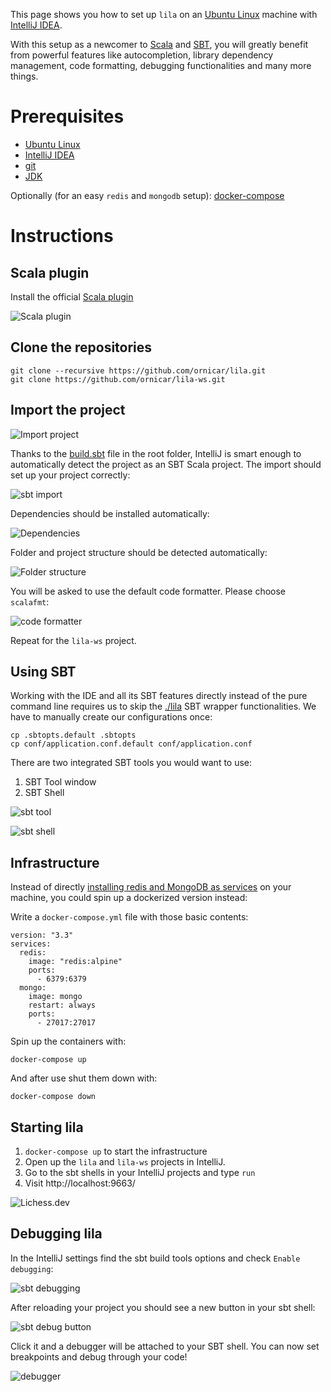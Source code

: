 This page shows you how to set up `lila` on an [Ubuntu Linux](https://releases.ubuntu.com/20.04/) machine with [IntelliJ IDEA](https://www.jetbrains.com/idea/).

With this setup as a newcomer to [Scala](https://www.scala-lang.org/) and [SBT](https://www.scala-sbt.org/), you will greatly benefit from powerful features like autocompletion, library dependency management, code formatting, debugging functionalities and many more things.

# Prerequisites
* [Ubuntu Linux](https://releases.ubuntu.com/20.04/)
* [IntelliJ IDEA](https://www.jetbrains.com/idea/)
* [git](https://git-scm.com/)
* [JDK](https://openjdk.java.net/install/)

Optionally (for an easy `redis` and `mongodb` setup): [docker-compose](https://docs.docker.com/compose/install/)

# Instructions 

## Scala plugin

Install the official [Scala plugin](https://plugins.jetbrains.com/plugin/1347-scala)

![Scala plugin](https://user-images.githubusercontent.com/401815/103236551-15a68780-493d-11eb-8a86-4885b98e94f2.png)

## Clone the repositories

    git clone --recursive https://github.com/ornicar/lila.git
    git clone https://github.com/ornicar/lila-ws.git

## Import the project

![Import project](https://user-images.githubusercontent.com/401815/103237147-ad58a580-493e-11eb-94f8-7d27ce866fde.png)

Thanks to the [build.sbt](https://github.com/ornicar/lila/blob/master/build.sbt) file in the root folder, IntelliJ is smart enough to automatically detect the project as an SBT Scala project. The import should set up your project correctly:

![sbt import](https://user-images.githubusercontent.com/401815/103237304-222bdf80-493f-11eb-80c7-aa9feb7111f9.png)

Dependencies should be installed automatically:

![Dependencies](https://user-images.githubusercontent.com/401815/103237836-c5c9bf80-4940-11eb-8237-c403a8c621f5.png)

Folder and project structure should be detected automatically:

![Folder structure](https://user-images.githubusercontent.com/401815/103237894-f90c4e80-4940-11eb-99e4-b8a1d1a24b15.png)

You will be asked to use the default code formatter. Please choose `scalafmt`:

![code formatter](https://user-images.githubusercontent.com/401815/103237986-3c66bd00-4941-11eb-9eba-27c4e8738e62.png)

Repeat for the `lila-ws` project.

## Using SBT

Working with the IDE and all its SBT features directly instead of the pure command line requires us to skip the [./lila](https://github.com/ornicar/lila/blob/master/lila) SBT wrapper functionalities.
We have to manually create our configurations once:

    cp .sbtopts.default .sbtopts
    cp conf/application.conf.default conf/application.conf

There are two integrated SBT tools you would want to use:
1. SBT Tool window
1. SBT Shell

![sbt tool](https://user-images.githubusercontent.com/401815/103238471-bcd9ed80-4942-11eb-9720-fcca259a8070.png)

![sbt shell](https://user-images.githubusercontent.com/401815/103238560-fd396b80-4942-11eb-85b9-b7c3b313cf72.png)


## Infrastructure

Instead of directly [installing redis and MongoDB as services](https://github.com/ornicar/lila/wiki/Lichess-Development-Onboarding#running-infrastructure) on your machine, you could spin up a dockerized version instead:

Write a `docker-compose.yml` file with those basic contents:

    version: "3.3"
    services:
      redis:
        image: "redis:alpine"
        ports:
          - 6379:6379
      mongo:
        image: mongo
        restart: always
        ports:
          - 27017:27017

Spin up the containers with:

    docker-compose up

And after use shut them down with: 

    docker-compose down

## Starting lila

1. `docker-compose up` to start the infrastructure 
1. Open up the `lila` and `lila-ws` projects in IntelliJ.
1. Go to the sbt shells in your IntelliJ projects and type `run`
1. Visit http://localhost:9663/ 

![Lichess.dev](https://user-images.githubusercontent.com/401815/103240328-f3663700-4947-11eb-8992-9a559be711ec.png)

## Debugging lila

In the IntelliJ settings find the sbt build tools options and check `Enable debugging`:

![sbt debugging](https://user-images.githubusercontent.com/401815/103239791-7e463200-4946-11eb-98f9-0fcecc06e7e0.png)

After reloading your project you should see a new button in your sbt shell:

![sbt debug button](https://user-images.githubusercontent.com/401815/103240011-09272c80-4947-11eb-9cf6-9b1d03b66a9b.png)

Click it and a debugger will be attached to your SBT shell. You can now set breakpoints and debug through your code!

![debugger](https://user-images.githubusercontent.com/401815/103240435-44762b00-4948-11eb-9b11-276775cd8e4e.png)